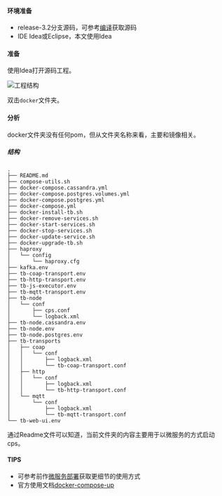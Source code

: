 #### 环境准备

- release-3.2分支源码，可参考[编译](../编译/编译.md)获取源码
- IDE Idea或Eclipse，本文使用Idea


#### 准备

使用Idea打开源码工程。

![工程结构](../../image/工程结构.png)

双击`docker`文件夹。

#### 分析
docker文件夹没有任何pom，但从文件夹名称来看，主要和镜像相关。
##### 结构

```
.
├── README.md
├── compose-utils.sh
├── docker-compose.cassandra.yml
├── docker-compose.postgres.volumes.yml
├── docker-compose.postgres.yml
├── docker-compose.yml
├── docker-install-tb.sh
├── docker-remove-services.sh
├── docker-start-services.sh
├── docker-stop-services.sh
├── docker-update-service.sh
├── docker-upgrade-tb.sh
├── haproxy
│   └── config
│       └── haproxy.cfg
├── kafka.env
├── tb-coap-transport.env
├── tb-http-transport.env
├── tb-js-executor.env
├── tb-mqtt-transport.env
├── tb-node
│   └── conf
│       ├── cps.conf
│       └── logback.xml
├── tb-node.cassandra.env
├── tb-node.env
├── tb-node.postgres.env
├── tb-transports
│   ├── coap
│   │   └── conf
│   │       ├── logback.xml
│   │       └── tb-coap-transport.conf
│   ├── http
│   │   └── conf
│   │       ├── logback.xml
│   │       └── tb-http-transport.conf
│   └── mqtt
│       └── conf
│           ├── logback.xml
│           └── tb-mqtt-transport.conf
└── tb-web-ui.env

```

通过Readme文件可以知道，当前文件夹的内容主要用于以微服务的方式启动cps。

#### TIPS

- 可参考前作[微服务部署](../部署/微服务.md)获取更细节的使用方式
- 官方使用文档[docker-compose-up](https://thingsboard.io/docs/user-guide/install/cluster/docker-compose-setup/)

